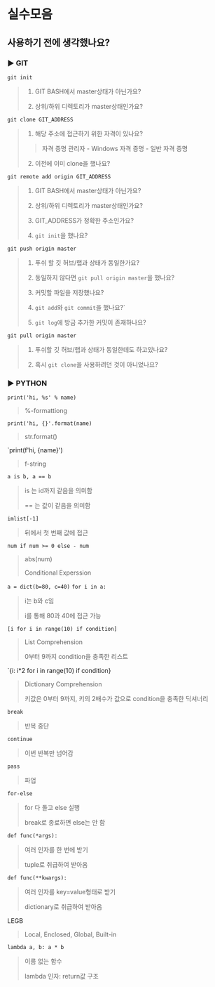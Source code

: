 # 실수모음

## 사용하기 전에 생각했나요?

### ▶ GIT

`git init`

> 1. GIT BASH에서 master상태가 아닌가요?
>   
> 2. 상위/하위 디렉토리가 master상태인가요?
>   

`git clone GIT_ADDRESS`

> 1. 해당 주소에 접근하기 위한 자격이 있나요?
>   
>   > 자격 증명 관리자 - Windows 자격 증명 - 일반 자격 증명
>   
> 2. 이전에 이미 clone을 했나요?
>   

`git remote add origin GIT_ADDRESS`

> 1. GIT BASH에서 master상태가 아닌가요?
>   
> 2. 상위/하위 디렉토리가 master상태인가요?
>   
> 3. GIT_ADDRESS가 정확한 주소인가요?
>   
> 4. `git init`을 했나요?
>   

`git push origin master`

> 1. 푸쉬 할 깃 허브/랩과 상태가 동일한가요?
>   
> 2. 동일하지 않다면 `git pull origin master`을 했나요?
>   
> 3. 커밋할 파일을 저장했나요?
>   
> 4. `git add`와 `git commit`을 했나요?`
>   
> 5. `git log`에 방금 추가한 커밋이 존재하나요?
>   

`git pull origin master`

> 1. 푸쉬할 깃 허브/랩과 상태가 동일한데도 하고있나요?
>   
> 2. 혹시 `git clone`을 사용하려던 것이 아니었나요?
>   

### ▶ PYTHON

`print('hi, %s' % name)`

> %-formattiong
>

`print('hi, {}'.format(name)`

> str.format()
>

`print(f'hi, {name}')

> f-string
>

`a is b, a == b`

> is 는 id까지 같음을 의미함
>
> == 는 값이 같음을 의미함
>

`imlist[-1]`

> 뒤에서 첫 번째 값에 접근

`num if num >= 0 else - num`

> abs(num)
>
> Conditional Experssion
>

`a = dict(b=80, c=40)`
`for i in a:`

> i는 b와 c임
>
> i를 통해 80과 40에 접근 가능
>

`[i for i in range(10) if condition]`

> List Comprehension
>
> 0부터 9까지 condition을 충족한 리스트
>

`{i: i*2 for i in range(10) if condition}

> Dictionary Comprehension
>
> 키값은 0부터 9까지, 키의 2배수가 값으로 condition을 충족한 딕셔너리
>

`break`

> 반복 중단
>

`continue`

> 이번 반복만 넘어감
>

`pass`

> 파업
>

`for-else`

> for 다 돌고 else 실행
>
> break로 종료하면 else는 안 함
>

`def func(*args):`

> 여러 인자를 한 번에 받기
>
> tuple로 취급하여 받아옴
>

`def func(**kwargs):`

> 여러 인자를 key=value형태로 받기
>
> dictionary로 취급하여 받아옴
>

LEGB

> Local, Enclosed, Global, Built-in
>

`lambda a, b: a * b`

> 이름 없는 함수
>
> lambda 인자: return값 구조
>

